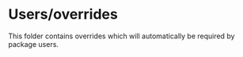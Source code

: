 # Users/overrides

This folder contains overrides which will automatically be required by package users.
